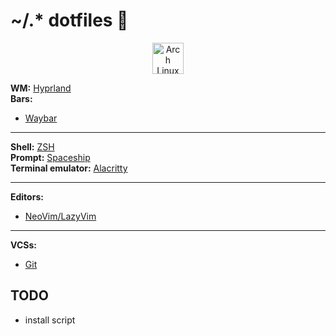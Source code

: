 # ~/.* dotfiles 📂
<div align="center">
  <img src="https://archlinux.org/static/logos/archlinux-logo-dark-90dpi.ebdee92a15b3.png" alt="Arch Linux Logo" width=50>
</div>

**WM:** [Hyprland](./hypr)\
**Bars:**

- [Waybar](./waybar/)

---

**Shell:** [ZSH](./shell/zsh/README.md)\
**Prompt:** [Spaceship](./shell/spaceship/README.md)\
**Terminal emulator:** [Alacritty](./terminal/alacritty/README.md)

---

**Editors:**

- [NeoVim/LazyVim](./nvim/README.md)

---
**VCSs:**

- [Git](./git/gitconfig)

## TODO

- install script
